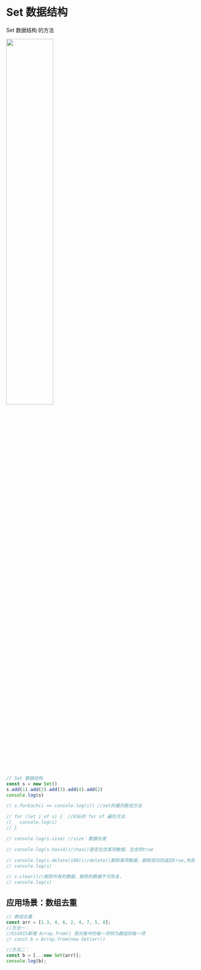 # Set 数据结构

Set 数据结构 的方法

<img src="/images/Javascript/ES6/08.jpg" style="width: 50%; display:inline-block; margin: 0 ;">

```js
// Set 数据结构
const s = new Set()
s.add(1).add(2).add(3).add(4).add(2)
console.log(s)

// s.forEach(i => console.log(i)) //set的遍历数组方法

// for (let i of s) {  //ES6的 for of 遍历方法
//   console.log(i)
// }

// console.log(s.size) //size：数据长度

// console.log(s.has(4))//has()是否包含某项数据，包含则true

// console.log(s.delete(100))//delete()删除某项数据，删除成功则返回true,失败则false。删除的数据不可恢复。
// console.log(s)

// s.clear()//删除所有的数据，删除的数据不可恢复。
// console.log(s)
```

## 应用场景：数组去重

```js
// 数组去重
const arr = [1.3, 4, 6, 2, 4, 7, 5, 8];
//方法一：
//ES2015新增 Array.from() 把对象中的每一项转为数组的每一项
// const b = Array.from(new Set(arr))

//方法二：
const b = [...new Set(arr)];
console.log(b);
```
